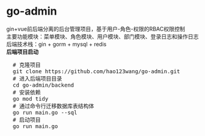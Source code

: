 # go-admin
gin+vue前后端分离的后台管理项目，基于用户-角色-权限的RBAC权限控制  
主要功能模块：菜单模块、角色模块、用户模块、部门模块、登录日志和操作日志  
后端技术栈：gin + gorm + mysql + redis  
**后端项目启动**  
<pre>
  # 克隆项目
  git clone https://github.com/hao123wang/go-admin.git  
  # 进入后端项目目录
  cd go-admin/backend  
  # 安装依赖
  go mod tidy
  # 通过命令行迁移数据库表结构体
  go run main.go --sql  
  # 启动项目  
  go run main.go
</pre>
